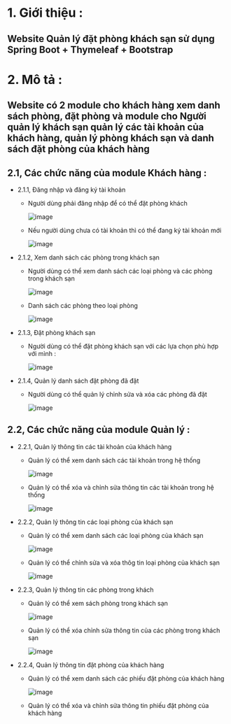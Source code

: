 # 1. Giới thiệu :
   ## Website Quản lý đặt phòng khách sạn sử dụng Spring Boot + Thymeleaf + Bootstrap 
# 2. Mô tả :
  ## Website có 2 module cho khách hàng xem danh sách phòng, đặt phòng và module cho Người quản lý khách sạn quản lý các tài khoản của khách hàng, quản lý phòng khách sạn và danh sách đặt phòng của khách hàng
  ## 2.1, Các chức năng của module Khách hàng :
  * 2.1.1, Đăng nhập và đăng ký tài khoản 
      
      * Người dùng phải đăng nhập để có thể đặt phòng khách 

         ![image](https://user-images.githubusercontent.com/92236746/170735954-ddf6b8ef-4b31-4dc9-ab39-88dedd77fcf6.png)
      * Nếu người dùng chưa có tài khoản thì có thể đang ký tài khoản mới

         ![image](https://user-images.githubusercontent.com/92236746/170736338-bcb74b94-ad14-4b34-865f-e27d8926f9ac.png)

  * 2.1.2, Xem danh sách các phòng trong khách sạn

      * Người dùng có thể xem danh sách các loại phòng và các phòng trong khách sạn

         ![image](https://user-images.githubusercontent.com/92236746/170738215-1996fbd7-a6f1-4d54-9f93-882ff8d0ccc1.png)
      * Danh sách các phòng theo loại phòng

         ![image](https://user-images.githubusercontent.com/92236746/170738338-4ddfb72a-becf-47fb-9b9d-1adf8db625d9.png)

  * 2.1.3, Đặt phòng khách sạn

      * Người dùng có thể đặt phòng khách sạn với các lựa chọn phù hợp với mình :

         ![image](https://user-images.githubusercontent.com/92236746/170738589-c2f3bf84-482f-410a-a985-0dbca5224ee5.png)

  * 2.1.4, Quản lý danh sách đặt phòng đã đặt

      * Người dùng có thể quản lý chỉnh sửa và xóa các phòng đã đặt 

         ![image](https://user-images.githubusercontent.com/92236746/170738794-0d299b35-c14a-4008-8f36-242130d9b26d.png)
      
  ## 2.2, Các chức năng của module Quản lý :
  * 2.2.1, Quản lý thông tin các tài khoản của khách hàng 

      * Quản lý có thể xem danh sách các tài khoản trong hệ thống 

         ![image](https://user-images.githubusercontent.com/92236746/170739047-cf45fa42-e187-4414-b6dd-d5256f332aa7.png)
      * Quản lý có thể xóa và chỉnh sửa thông tin các tài khoản trong hệ thống

         ![image](https://user-images.githubusercontent.com/92236746/170739220-504baaac-afd2-4f81-902b-b79c1255ac54.png)

  * 2.2.2, Quản lý thông tin các loại phòng của khách sạn

      * Quản lý có thể xem danh sách các loại phòng của khách sạn

         ![image](https://user-images.githubusercontent.com/92236746/170739526-9b3e4c51-4639-4716-ad63-5b5d3582cfc9.png)
      * Quản lý có thể chỉnh sửa và xóa thôg tin loại phòng của khách sạn

         ![image](https://user-images.githubusercontent.com/92236746/170739803-275a63b6-65f2-4da5-a4f1-7ccbc529112b.png)

  * 2.2.3, Quản lý thông tin các phòng trong khách

      * Quản lý có thể xem sách phòng trong khách sạn 

         ![image](https://user-images.githubusercontent.com/92236746/170739983-fc875066-1785-4717-8e7a-61df9cb7d6da.png)
      * Quản lý có thể xóa chỉnh sửa thông tin của các phòng trong khách sạn

         ![image](https://user-images.githubusercontent.com/92236746/170740185-8d3ec7c5-c240-4692-a0e9-d2c28b2d5c0d.png)

  * 2.2.4, Quản lý thông tin đặt phòng của khách hàng

      * Quản lý có thể xem danh sách các phiếu đặt phòng của khách hàng

         ![image](https://user-images.githubusercontent.com/92236746/170740392-6b872394-11e6-4089-92e0-d2cb272d1ef1.png)
      * Quản lý có thể xóa và chỉnh sửa thông tin phiếu đặt phòng của khách hàng

        
